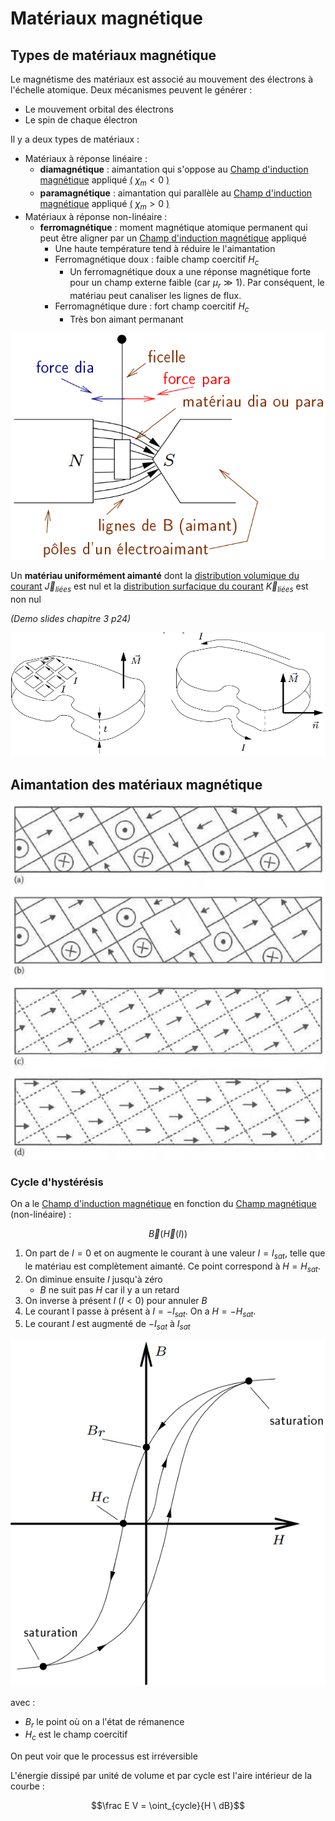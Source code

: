 # Matériaux magnétique

## Types de matériaux magnétique

Le magnétisme des matériaux est associé au mouvement des électrons à l'échelle atomique. Deux mécanismes peuvent le générer :
- Le mouvement orbital des électrons
- Le spin de chaque électron

Il y a deux types de matériaux :
- Matériaux à réponse linéaire : 
	- **diamagnétique** : aimantation qui s'oppose au [Champ d'induction magnétique](Champ%20d'induction%20magnétique.md) appliqué [(](Matériau%20LHI.md) $\chi_m < 0$ [)](Matériau%20LHI.md)
	- **paramagnétique** : aimantation qui parallèle au [Champ d'induction magnétique](Champ%20d'induction%20magnétique.md) appliqué [(](Matériau%20LHI.md) $\chi_m > 0$ [)](Matériau%20LHI.md)
- Matériaux à réponse non-linéaire : 
	- **ferromagnétique** : moment magnétique atomique permanent qui peut être aligner par un [Champ d'induction magnétique](Champ%20d'induction%20magnétique.md) appliqué
		- Une haute température tend à réduire le l'aimantation
		- Ferromagnétique doux : faible champ coercitif $H_c$
			- Un ferromagnétique doux a une réponse magnétique forte pour un champ externe faible (car $µ_r ≫ 1$). Par conséquent, le matériau peut canaliser les lignes de flux.
		- Ferromagnétique dure : fort champ coercitif $H_c$
			- Très bon aimant permanant

![](attachments/Pasted%20image%2020230715164124.png)

Un **matériau uniformément aimanté** dont la [distribution volumique du courant](Vecteur%20potentiel.md) $\vec J_{liées}$ est nul et la [distribution surfacique du courant](Vecteur%20potentiel.md) $\vec K_{liées}$ est non nul

*(Demo slides chapitre 3 p24)*

![](attachments/Pasted%20image%2020230716152006.png)

## Aimantation des matériaux magnétique

![](attachments/Pasted%20image%2020230716160252.png)

### Cycle d'hystérésis

On a le [Champ d'induction magnétique](Champ%20d'induction%20magnétique.md) en fonction du [Champ magnétique](Champ%20magnétique.md) (non-linéaire) :

$$\vec B(\vec H(I))$$

1. On part de $I = 0$ et on augmente le courant à une valeur $I = I_{sat}$, telle que le matériau est complètement aimanté. Ce point correspond à $H = H_{sat}$.
2. On diminue ensuite $I$ jusqu'à zéro
	- $B$ ne suit pas $H$ car il y a un retard
3. On inverse à présent $I$ ($I < 0$) pour annuler $B$
4. Le courant I passe à présent à $I = −I_{sat}$. On a $H = −H_{sat}$.
5. Le courant $I$ est augmenté de $−I_{sat}$ à $I_{sat}$ 

![](attachments/Pasted%20image%2020230716161320.png)

avec :
- $B_r$ le point où on a l'état de rémanence
- $H_c$ est le champ coercitif

On peut voir que le processus est irréversible

L'énergie dissipé par unité de volume et par cycle est l'aire intérieur de la courbe :

$$\frac E V = \oint_{cycle}{H \ dB}$$